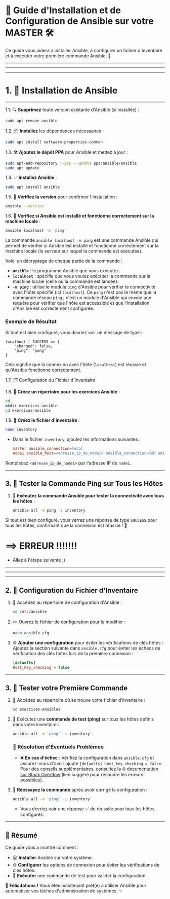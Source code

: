 # 🎩 Guide d'Installation et de Configuration de Ansible sur votre MASTER 🛠️

Ce guide vous aidera à installer Ansible, à configurer un fichier d'inventaire et à exécuter votre première commande Ansible. 🚀

---
---
---

# 1. 💾 Installation de Ansible
---

1.1. 🔍 **Supprimez** toute version existante d'Ansible (si installée) :
   ```bash
   sudo apt remove ansible
   ```
1.2. 📦 **Installez** les dépendances nécessaires :
   ```bash
   sudo apt install software-properties-common
   ```
1.3. 🛠️ **Ajoutez le dépôt PPA** pour Ansible et mettez à jour :
   ```bash
   sudo apt-add-repository --yes --update ppa:ansible/ansible
   sudo apt update
   ```
1.4. ✅ **Installez Ansible** :
   ```bash
   sudo apt install ansible
   ```
1.5. 📝 **Vérifiez la version** pour confirmer l'installation :
   ```bash
   ansible --version
   ```
1.6. 📝 **Vérifiez si Ansible est installé et fonctionne correctement sur la machine locale** :
   ```bash
   ansible localhost -m 'ping'
   ```

La commande `ansible localhost -m ping` est une commande Ansible qui permet de vérifier si Ansible est installé et fonctionne correctement sur la machine locale (le serveur sur lequel la commande est exécutée).

Voici un décryptage de chaque partie de la commande :

- **`ansible`** : le programme Ansible que vous exécutez.
- **`localhost`** : spécifie que vous voulez exécuter la commande sur la machine locale (celle où la commande est lancée).
- **`-m ping`** : utilise le module `ping` d'Ansible pour vérifier la connectivité avec l'hôte spécifié (ici `localhost`). Ce `ping` n'est pas le même que la commande réseau `ping` ; c'est un module d'Ansible qui envoie une requête pour vérifier que l'hôte est accessible et que l'installation d'Ansible est correctement configurée.

### Exemple de Résultat

Si tout est bien configuré, vous devriez voir un message de type :

```plaintext
localhost | SUCCESS => {
    "changed": false,
    "ping": "pong"
}
```

Cela signifie que la connexion avec l'hôte (`localhost`) est réussie et qu'Ansible fonctionne correctement.



1.7. 🗂️ Configuration du Fichier d'Inventaire

1.8. 📂 **Créez un répertoire pour les exercices Ansible** :
   ```bash
   cd
   mkdir exercices-ansible
   cd exercices-ansible
   ```

1.9. 📝 **Créez le fichier d'inventaire** :
   ```bash
   nano inventory
   ```
   - Dans le fichier `inventory`, ajoutez les informations suivantes :
     ```ini
     master ansible_connection=local
     node1 ansible_host=<adresse_ip_de_node1> ansible_connection=ssh ansible_user=eleve ansible_ssh_pass=eleve
     ```

   Remplacez `<adresse_ip_de_node1>` par l'adresse IP de `node1`.

---

## 3. 🔧 Tester la Commande Ping sur Tous les Hôtes

1. 📡 **Exécutez la commande Ansible pour tester la connectivité avec tous les hôtes** :
   ```bash
   ansible all -m ping -i inventory
   ```

Si tout est bien configuré, vous verrez une réponse de type `SUCCESS` pour tous les hôtes, confirmant que la connexion est réussie ! 🎉

# ==> ERREUR !!!!!!!
- Allez à l'étape suivante ;)


---
---
---


## 2. 📂 Configuration du Fichier d'Inventaire

1. 📁 Accédez au répertoire de configuration d'Ansible :
   ```bash
   cd /etc/ansible
   ```
2. ✏️ Ouvrez le fichier de configuration pour le modifier :
   ```bash
   nano ansible.cfg
   ```
3. ⚙️ **Ajouter une configuration** pour éviter les vérifications de clés hôtes :
   Ajoutez la section suivante dans `ansible.cfg` pour éviter les échecs de vérification des clés hôtes lors de la première connexion :
   ```ini
   [defaults]
   host_key_checking = false
   ```

---

## 3. 🔧 Tester votre Première Commande

1. 📂 Accédez au répertoire où se trouve votre fichier d'inventaire :
   ```bash
   cd exercices-ansibles
   ```
2. 🚀 Exécutez une **commande de test (ping)** sur tous les hôtes définis dans votre inventaire :
   ```bash
   ansible all -m 'ping' -i inventory
   ```

   ### 🚨 Résolution d'Éventuels Problèmes

   - ❌ **En cas d'échec** : 
     Vérifiez la configuration dans `ansible.cfg` et assurez-vous d'avoir ajouté `[defaults] host_key_checking = false`.
     Pour des conseils supplémentaires, consultez la 🌐 [documentation sur Stack Overflow](https://stackoverflow.com) (lien suggéré pour résoudre les erreurs possibles).

3. 🔄 **Réessayez la commande** après avoir corrigé la configuration :
   ```bash
   ansible all -m 'ping' -i inventory
   ```
   - Vous devriez voir une réponse ✅ de réussite pour tous les hôtes configurés.

---

## 📝 Résumé

Ce guide vous a montré comment :
- 💻 **Installer** Ansible sur votre système.
- ⚙️ **Configurer** les options de connexion pour éviter les vérifications de clés hôtes.
- 🎯 **Exécuter** une commande de test pour valider la configuration.

🎉 **Félicitations !** Vous êtes maintenant prêt(e) à utiliser Ansible pour automatiser vos tâches d'administration de systèmes. ✨
